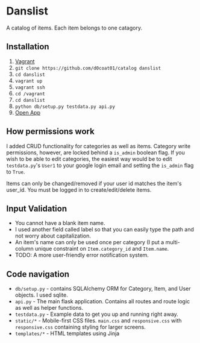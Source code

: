# Danslist

A catalog of items. Each item belongs to one catagory.

## Installation
1. [Vagrant](https://www.vagrantup.com/)
2. `git clone https://github.com/d0coat01/catalog danslist`
3. `cd danslist`
4. `vagrant up`
5. `vagrant ssh`
6. `cd /vagrant`
7. `cd danslist`
8. `python db/setup.py testdata.py api.py`
9. [Open App](http://localhost:5000/)

## How permissions work
I added CRUD functionality for categories as well as items. Category write permissions, however, are locked behind a `is_admin` boolean flag. If you wish to be able to edit categories, the easiest way would be to edit `testdata.py`'s `User1` to your google login email and setting the `is_admin` flag to `True`.

Items can only be changed/removed if your user id matches the item's user_id. You must be logged in to create/edit/delete items.

## Input Validation
* You cannot have a blank item name.
* I used another field called label so that you can easily type the path and not worry about capitalization.
* An item's name can only be used once per category (I put a multi-column unique constraint on `Item.category_id` and `Item.name`.
* TODO: A more user-friendly error notification system.

## Code navigation

* `db/setup.py` - contains SQLAlchemy ORM for Category, Item, and User objects. I used sqlite.
* `api.py` - The main flask application. Contains all routes and route logic as well as helper functions.
* `testdata.py` - Example data to get you up and running right away.
* `static/*` - Mobile-first CSS files. `main.css` and `responsive.css` with `responsive.css` containing styling for larger screens.
* `templates/*` - HTML templates using Jinja
